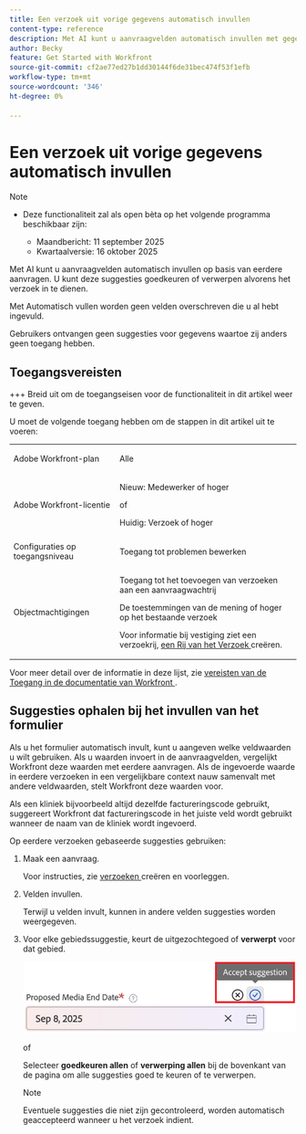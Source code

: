 ```yaml
---
title: Een verzoek uit vorige gegevens automatisch invullen
content-type: reference
description: Met AI kunt u aanvraagvelden automatisch invullen met gegevens uit vorige aanvragen.
author: Becky
feature: Get Started with Workfront
source-git-commit: cf2ae77ed27b1dd30144f6de31bec474f53f1efb
workflow-type: tm+mt
source-wordcount: '346'
ht-degree: 0%

---
```


# Een verzoek uit vorige gegevens automatisch invullen

>[!NOTE]
>
>* Deze functionaliteit zal als open bèta op het volgende programma beschikbaar zijn:
>
>   * Maandbericht: 11 september 2025
>   * Kwartaalversie: 16 oktober 2025

Met AI kunt u aanvraagvelden automatisch invullen op basis van eerdere aanvragen. U kunt deze suggesties goedkeuren of verwerpen alvorens het verzoek in te dienen.

Met Automatisch vullen worden geen velden overschreven die u al hebt ingevuld.

Gebruikers ontvangen geen suggesties voor gegevens waartoe zij anders geen toegang hebben.

## Toegangsvereisten

+++ Breid uit om de toegangseisen voor de functionaliteit in dit artikel weer te geven.

U moet de volgende toegang hebben om de stappen in dit artikel uit te voeren:

<table style="table-layout:auto"> 
 <col> 
 <col> 
 <tbody> 
  <tr> 
   <td role="rowheader">Adobe Workfront-plan</td> 
   <td> <p>Alle </p> </td> 
  </tr> 
  <tr> 
   <td role="rowheader">Adobe Workfront-licentie</td> 
   <td> <p>Nieuw: Medewerker of hoger</p>
   of
   <p>Huidig: Verzoek of hoger</p>
    </td> 
  </tr> 
  <tr> 
   <td role="rowheader">Configuraties op toegangsniveau</td> 
   <td> <p>Toegang tot problemen bewerken</p>  </td> 
  </tr> 
   <td role="rowheader">Objectmachtigingen</td> 
   <td><p>Toegang tot het toevoegen van verzoeken aan een aanvraagwachtrij</p> <p>De toestemmingen van de mening of hoger op het bestaande verzoek</p> <p>Voor informatie bij vestiging ziet een verzoekrij, <a href="../../../manage-work/requests/create-and-manage-request-queues/create-request-queue.md" class="MCXref xref"> een Rij van het Verzoek </a> creëren. </p> </td> 
  <tr>
  </tr>
 </tbody> 
</table>

Voor meer detail over de informatie in deze lijst, zie [ vereisten van de Toegang in de documentatie van Workfront ](/help/quicksilver/administration-and-setup/add-users/access-levels-and-object-permissions/access-level-requirements-in-documentation.md).

## Suggesties ophalen bij het invullen van het formulier

Als u het formulier automatisch invult, kunt u aangeven welke veldwaarden u wilt gebruiken. Als u waarden invoert in de aanvraagvelden, vergelijkt Workfront deze waarden met eerdere aanvragen. Als de ingevoerde waarde in eerdere verzoeken in een vergelijkbare context nauw samenvalt met andere veldwaarden, stelt Workfront deze waarden voor.

Als een kliniek bijvoorbeeld altijd dezelfde factureringscode gebruikt, suggereert Workfront dat factureringscode in het juiste veld wordt gebruikt wanneer de naam van de kliniek wordt ingevoerd.

Op eerdere verzoeken gebaseerde suggesties gebruiken:

1. Maak een aanvraag.

   Voor instructies, zie [ verzoeken ](/help/quicksilver/manage-work/requests/create-requests/create-submit-requests.md) creëren en voorleggen.

1. Velden invullen.

   Terwijl u velden invult, kunnen in andere velden suggesties worden weergegeven.

1. Voor elke gebiedssuggestie, keurt de uitgezochte **&#x200B;**&#x200B;goed of **verwerpt** voor dat gebied.

   ![ Accepteer of verwerp suggestie ](assets/accept-reject-suggestion.png)

   of

   Selecteer **goedkeuren allen** of **verwerping allen** bij de bovenkant van de pagina om alle suggesties goed te keuren of te verwerpen.

   >[!NOTE]
   >
   >Eventuele suggesties die niet zijn gecontroleerd, worden automatisch geaccepteerd wanneer u het verzoek indient.
